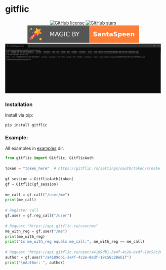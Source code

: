 # gitflic

<p align="center">
    <a href="https://github.com/sssr-dev/api-server/blob/master/LICENSE"><img alt="GitHub license" src="https://img.shields.io/github/license/sssr-dev/api-server?style=for-the-badge"></a>    
    <a href="https://github.com/sssr-dev/api-server/stargazers"><img alt="GitHub stars" src="https://img.shields.io/github/stars/sssr-dev/api-server?style=for-the-badge"></a>    
    <a href="https://github.com/SantaSpeen"><img src="https://github.com/SantaSpeen/gitflic/blob/master/.readme_files/magic_logo.svg" alt="magic"></a>
    <br/>
    <a href="./examples/auth_with_token_and_reg_call.py">
        <img src="https://github.com/SantaSpeen/gitflic/blob/master/.readme_files/preview.png" alt="preview ds">
    </a>
    <br/>
</p>

### Installation

Install via pip:

`pip install gitflic`

### Example:

All examples in [examples](./examples) dir.

```python
from gitflic import Gitflic, GitflicAuth

token = "token_here"  # https://gitflic.ru/settings/oauth/token/create

gf_session = GitflicAuth(token)
gf = Gitflic(gf_session)

me_call = gf.call("/user/me")
print(me_call)

# Register call
gf.user = gf.reg_call("/user")

# Request "https://api.gitflic.ru/user/me"
me_with_reg = gf.user("/me")
print(me_with_reg)
print("Is me_with_reg equals me_call:", me_with_reg == me_call)

# Request "https://api.gitflic.ru/user/a4189db1-3e4f-4c2e-8adf-19c58c28e61f"
author = gf.user("/a4189db1-3e4f-4c2e-8adf-19c58c28e61f")
print("\nAuthor: ", author)
```